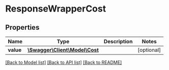 # ResponseWrapperCost

## Properties
Name | Type | Description | Notes
------------ | ------------- | ------------- | -------------
**value** | [**\Swagger\Client\Model\Cost**](Cost.md) |  | [optional] 

[[Back to Model list]](../../README.md#documentation-for-models) [[Back to API list]](../../README.md#documentation-for-api-endpoints) [[Back to README]](../../README.md)


